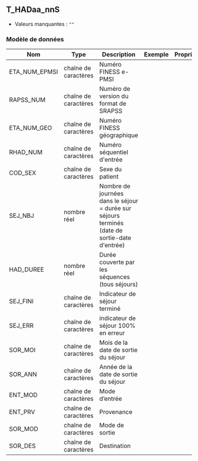 ## T_HADaa_nnS

- Valeurs manquantes : `""`

### Modèle de données

|Nom|Type|Description|Exemple|Propriétés|
|-|-|-|-|-|
|ETA_NUM_EPMSI|chaîne de caractères|Numéro FINESS e-PMSI|||
|RAPSS_NUM|chaîne de caractères|Numéro de version du format de SRAPSS|||
|ETA_NUM_GEO|chaîne de caractères|Numéro FINESS géographique|||
|RHAD_NUM|chaîne de caractères|Numéro séquentiel d'entrée|||
|COD_SEX|chaîne de caractères|Sexe du patient|||
|SEJ_NBJ|nombre réel|Nombre de journées dans le séjour = durée sur séjours terminés (date de sortie-date d'entrée)|||
|HAD_DUREE|nombre réel|Durée couverte par les séquences (tous séjours)|||
|SEJ_FINI|chaîne de caractères|Indicateur de séjour terminé|||
|SEJ_ERR|chaîne de caractères|indicateur de séjour 100% en erreur|||
|SOR_MOI|chaîne de caractères|Mois de la date de sortie du séjour|||
|SOR_ANN|chaîne de caractères|Année de la date de sortie du séjour|||
|ENT_MOD|chaîne de caractères|Mode d’entrée|||
|ENT_PRV|chaîne de caractères|Provenance|||
|SOR_MOD|chaîne de caractères|Mode de sortie|||
|SOR_DES|chaîne de caractères|Destination|||
